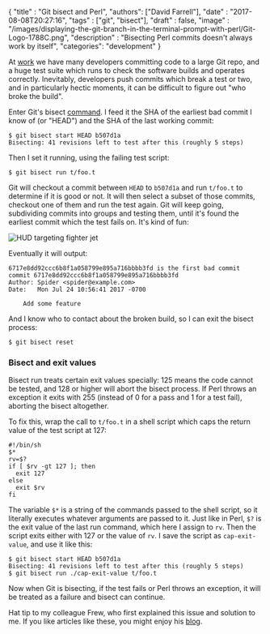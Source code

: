 
  {
    "title"  : "Git bisect and Perl",
    "authors": ["David Farrell"],
    "date"   : "2017-08-08T20:27:16",
    "tags"   : ["git", "bisect"],
    "draft"  : false,
    "image"  : "/images/displaying-the-git-branch-in-the-terminal-prompt-with-perl/Git-Logo-1788C.png",
    "description" : "Bisecting Perl commits doesn't always work by itself",
    "categories": "development"
  }

At [work](https://ziprecruiter.com) we have many developers committing code to a large Git repo, and a huge test suite which runs to check the software builds and operates correctly. Inevitably, developers push commits which break a test or two, and in particularly hectic moments, it can be difficult to figure out "who broke the build".

Enter Git's bisect [command](https://git-scm.com/docs/git-bisect). I feed it the SHA of the earliest bad commit I know of (or "HEAD") and the SHA of the last working commit:

    $ git bisect start HEAD b507d1a
    Bisecting: 41 revisions left to test after this (roughly 5 steps)

Then I set it running, using the failing test script:

    $ git bisect run t/foo.t

Git will checkout a commit between `HEAD` to `b507d1a` and run `t/foo.t` to determine if it is good or not. It will then select a subset of those commits, checkout one of them and run the test again. Git will keep going, subdividing commits into groups and testing them, until it's found the earliest commit which the test fails on. It's kind of fun:

<img src="https://media.giphy.com/media/WjAkrAvSA0XV6/giphy.gif" class="center" alt="HUD targeting fighter jet"/>

Eventually it will output:

    6717e8dd92ccc6b8f1a058799e895a716bbbb3fd is the first bad commit
    commit 6717e8dd92ccc6b8f1a058799e895a716bbbb3fd
    Author: Spider <spider@example.com>
    Date:   Mon Jul 24 10:56:41 2017 -0700

        Add some feature

And I know who to contact about the broken build, so I can exit the bisect process:

    $ git bisect reset

### Bisect and exit values

Bisect run treats certain exit values specially: 125 means the code cannot be tested, and 128 or higher will abort the bisect process. If Perl throws an exception it exits with 255 (instead of 0 for a pass and 1 for a test fail), aborting the bisect altogether.

To fix this, wrap the call to `t/foo.t` in a shell script which caps the return value of the test script at 127:

``` prettyprint
#!/bin/sh
$*
rv=$?
if [ $rv -gt 127 ]; then
  exit 127
else
  exit $rv
fi
```

The variable `$*` is a string of the commands passed to the shell script, so it literally executes whatever arguments are passed to it. Just like in Perl, `$?` is the exit value of the last run command, which here I assign to `rv`. Then the script exits either with 127 or the value of `rv`. I save the script as `cap-exit-value`, and use it like this:

    $ git bisect start HEAD b507d1a
    Bisecting: 41 revisions left to test after this (roughly 5 steps)
    $ git bisect run ./cap-exit-value t/foo.t

Now when Git is bisecting, if the test fails or Perl throws an exception, it will be treated as a failure and bisect can continue.

Hat tip to my colleague Frew, who first explained this issue and solution to me. If you like articles like these, you might enjoy his [blog](https://blog.afoolishmanifesto.com/).
